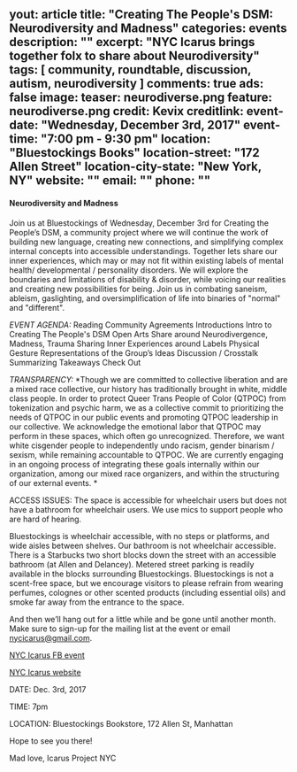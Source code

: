 yout: article
title: "Creating The People's DSM: Neurodiversity and Madness"
categories: events
description: ""
excerpt: "NYC Icarus brings together folx to share about Neurodiversity" 
tags: [ community, roundtable, discussion, autism, neurodiversity ]
comments: true
ads: false
image:
  teaser: neurodiverse.png
  feature: neurodiverse.png
  credit: Kevix
  creditlink: 
event-date: "Wednesday, December 3rd, 2017"
event-time: "7:00 pm - 9:30 pm"
location: "Bluestockings Books"
location-street: "172 Allen Street"
location-city-state: "New York, NY"
website: ""
email: ""
phone: ""
---

#### Neurodiversity and Madness

Join us at Bluestockings of Wednesday, December 3rd for Creating the People’s DSM, a community project where we will continue the work of building new language, creating new connections, and simplifying complex internal concepts into accessible understandings.
Together lets share our inner experiences, which may or may not fit within existing labels of mental health/ developmental / personality disorders. We will explore the boundaries and limitations of disability & disorder, while voicing our realities and creating new possibilities for being. Join us in combating saneism, ableism, gaslighting, and oversimplification of life into binaries of "normal" and "different".

*EVENT AGENDA:*
Reading Community Agreements
Introductions
Intro to Creating The People's DSM
Open Arts Share around Neurodivergence, Madness, Trauma
Sharing Inner Experiences around Labels
Physical Gesture Representations of the Group’s Ideas
Discussion / Crosstalk
Summarizing Takeaways
Check Out

*TRANSPARENCY:*
*Though we are committed to collective liberation and are a mixed race collective, our history has traditionally brought in white, middle class people. In order to protect Queer Trans People of Color (QTPOC) from tokenization and psychic harm, we as a collective commit to prioritizing the needs of QTPOC in our public events and promoting QTPOC leadership in our collective. We acknowledge the emotional labor that QTPOC may perform in these spaces, which often go unrecognized. Therefore, we want white cisgender people to independently undo racism, gender binarism / sexism, while remaining accountable to QTPOC. We are currently engaging in an ongoing process of integrating these goals internally within our
organization, among our mixed race organizers, and within the structuring of our external events. *

ACCESS ISSUES: The space is accessible for wheelchair users but does not have a bathroom for wheelchair users. We use mics to support people who are hard of hearing.

Bluestockings is wheelchair accessible, with no steps or platforms, and wide aisles between shelves. Our bathroom is not wheelchair accessible. There is a Starbucks two short blocks down the street with an accessible bathroom (at Allen and Delancey). Metered street parking is readily available in the blocks surrounding Bluestockings. Bluestockings is not a scent-free space, but we encourage visitors to please refrain from wearing perfumes, colognes or other scented products (including essential oils) and smoke far away from the entrance to the space.

And then we’ll hang out for a little while and be gone until another month.
Make sure to sign-up for the mailing list at the event or email nycicarus@gmail.com.

[NYC Icarus FB event](https://www.facebook.com/events/1641177852610046/)

[NYC Icarus website](http://nycicarus.org/events/dsm-autism/)

DATE: Dec. 3rd, 2017

TIME: 7pm

LOCATION: Bluestockings Bookstore, 172 Allen St, Manhattan

Hope to see you there!

Mad love,
Icarus Project NYC
